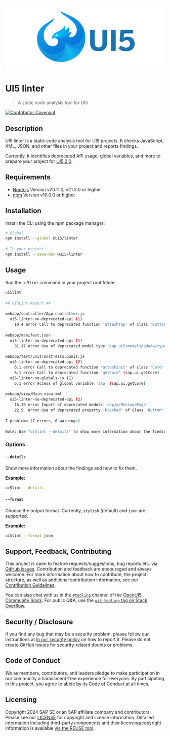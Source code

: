 ![UI5 logo](./docs/images/UI5_logo_wide.png)

# UI5 linter

> A static code analysis tool for UI5

<!-- [![Coverage Status](https://coveralls.io/repos/github/SAP/ui5-linter/badge.svg)](https://coveralls.io/github/SAP/ui5-linter) -->
<!-- [![OpenUI5 Community Slack (#tooling channel)](https://img.shields.io/badge/slack-join-44cc11.svg)](https://ui5-slack-invite.cfapps.eu10.hana.ondemand.com/) -->
[![Contributor Covenant](https://img.shields.io/badge/Contributor%20Covenant-v2.0%20adopted-ff69b4.svg)](CODE_OF_CONDUCT.md)
<!-- [![Fosstars security rating](https://github.com/SAP/ui5-linter/blob/fosstars-report/fosstars_badge.svg)](https://github.com/SAP/ui5-linter/blob/fosstars-report/fosstars_report.md) -->
<!-- [![REUSE status](https://api.reuse.software/badge/github.com/SAP/ui5-linter)](https://api.reuse.software/info/github.com/SAP/ui5-linter) -->

## Description

UI5 linter is a static code analysis tool for UI5 projects.
It checks JavaScript, XML, JSON, and other files in your project and reports findings.

Currently, it identifies deprecated API usage, global variables, and more to prepare your project for [UI5 2.0](https://community.sap.com/t5/open-source-blogs/introducing-openui5-2-x/ba-p/13580633).

## Requirements

- [Node.js](https://nodejs.org/) Version v20.11.0, v21.2.0 or higher
- [npm](https://www.npmjs.com/) Version v10.0.0 or higher

## Installation

Install the CLI using the npm package manager:

```sh
# Global
npm install --global @ui5/linter

# In your project
npm install --save-dev @ui5/linter
```

## Usage

Run the `ui5lint` command in your project root folder

```sh
ui5lint

## UI5Lint Report ##

webapp/controller/App.controller.js
  ui5-linter-no-deprecated-api (1)
    10:4 error Call to deprecated function 'attachTap' of class 'Button'

webapp/manifest.json
  ui5-linter-no-deprecated-api (1)
    81:17 error Use of deprecated model type 'sap.ui5/models/odata/type="sap.ui.model.odata.ODataModel"'

webapp/test/unit/unitTests.qunit.js
  ui5-linter-no-deprecated-api (2)
    6:1 error Call to deprecated function 'attachInit' of class 'Core'
    6:1 error Call to deprecated function 'getCore' (sap.ui.getCore)
  ui5-linter-no-globals-js (1)
    6:1 error Access of global variable 'sap' (sap.ui.getCore)

webapp/view/Main.view.xml
  ui5-linter-no-deprecated-api (2)
    16:39 error Import of deprecated module 'sap/m/MessagePage'
    22:5  error Use of deprecated property 'blocked' of class 'Button'

7 problems (7 errors, 0 warnings)

Note: Use "ui5lint --details" to show more information about the findings
```

### Options

#### `--details`

Show more information about the findings and how to fix them.

**Example:**
```sh
ui5lint --details
```

#### `--format`

Choose the output format. Currently, `stylish` (default) and `json` are supported.

**Example:**
```sh
ui5lint --format json
```

## Support, Feedback, Contributing

This project is open to feature requests/suggestions, bug reports etc. via [GitHub issues](https://github.com/SAP/ui5-linter/issues). Contribution and feedback are encouraged and always welcome. For more information about how to contribute, the project structure, as well as additional contribution information, see our [Contribution Guidelines](CONTRIBUTING.md).

You can also chat with us in the [`#tooling`](https://openui5.slack.com/archives/C0A7QFN6B) channel of the [OpenUI5 Community Slack](https://ui5-slack-invite.cfapps.eu10.hana.ondemand.com/). For public Q&A, use the [`ui5-tooling` tag on Stack Overflow](https://stackoverflow.com/questions/tagged/ui5-tooling).

## Security / Disclosure
If you find any bug that may be a security problem, please follow our instructions at [in our security policy](https://github.com/SAP/ui5-linter/security/policy) on how to report it. Please do not create GitHub issues for security-related doubts or problems.

## Code of Conduct

We as members, contributors, and leaders pledge to make participation in our community a harassment-free experience for everyone. By participating in this project, you agree to abide by its [Code of Conduct](https://github.com/SAP/ui5-linter?tab=coc-ov-file#readme) at all times.

## Licensing

Copyright 2024 SAP SE or an SAP affiliate company and contributors. Please see our [LICENSE](./LICENSE) for copyright and license information. Detailed information including third-party components and their licensing/copyright information is available [via the REUSE tool](https://api.reuse.software/info/github.com/SAP/ui5-linter).
